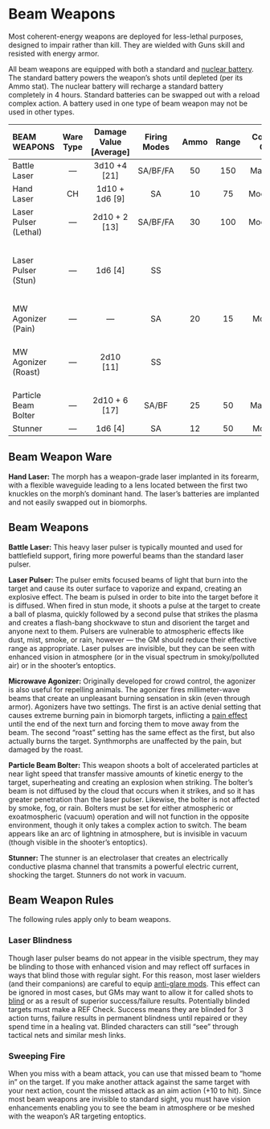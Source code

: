 # Beam Weapons

Most coherent-energy weapons are deployed for less-lethal purposes, designed to impair rather than kill. They are wielded with Guns skill and resisted with energy armor.

All beam weapons are equipped with both a standard and [nuclear battery](../16/05-common-tech-and-ware.md#everyday-technology). The standard battery powers the weapon’s shots until depleted (per its Ammo stat). The nuclear battery will recharge a standard battery completely in 4 hours. Standard batteries can be swapped out with a reload complex action. A battery used in one type of beam weapon may not be used in other types.

| BEAM WEAPONS          | Ware Type | Damage Value \[Average\] | Firing Modes | Ammo | Range | Comp/<wbr>GP | Notes                                                    |
| :-------------------- | :-------: | :----------------------: | :----------: | :--: | :---: | :----------: | :------------------------------------------------------- |
| Battle Laser          |     —     |      3d10 +4 \[21\]      |   SA/BF/FA   |  50  |  150  |   Maj/R/3    | Fixed, Long                                              |
| Hand Laser            |    CH     |     1d10 + 1d6 \[9\]     |      SA      |  10  |  75   |   Mod/R/2    | Concealable                                              |
| Laser Pulser (Lethal) |     —     |     2d10 + 2 \[13\]      |   SA/BF/FA   |  30  |  100  |   Mod/R/2    | Knockdown, Long, Two-Handed                              |
| Laser Pulser (Stun)   |     —     |        1d6 \[4\]         |      SS      |      |       |              | Area Effect (uniform, 1&nbsp;m), Long, Shock, Two-Handed |
| MW Agonizer (Pain)    |     —     |            —             |      SA      |  20  |  15   |    Mod/2     | Pain (biomorphs only)                                    |
| MW Agonizer (Roast)   |     —     |       2d10 \[11\]        |      SS      |      |       |              | Armor-Piercing, Pain (biomorphs only)                    |
| Particle Beam Bolter  |     —     |     2d10 + 6 \[17\]      |    SA/BF     |  25  |  50   |   Maj/R/3    | Knockdown, Long, Two-Handed                              |
| Stunner               |     —     |        1d6 \[4\]         |      SA      |  12  |  50   |    Mod/2     | Shock                                                    |

## Beam Weapon Ware

**Hand Laser:** The morph has a weapon-grade laser implanted in its forearm, with a flexible waveguide leading to a lens located between the first two knuckles on the morph’s dominant hand. The laser’s batteries are implanted and not easily swapped out in biomorphs.

## Beam Weapons

**Battle Laser:** This heavy laser pulser is typically mounted and used for battlefield support, firing more powerful beams than the standard laser pulser.

**Laser Pulser:** The pulser emits focused beams of light that burn into the target and cause its outer surface to vaporize and expand, creating an explosive effect. The beam is pulsed in order to bite into the target before it is diffused. When fired in stun mode, it shoots a pulse at the target to create a ball of plasma, quickly followed by a second pulse that strikes the plasma and creates a flash-bang shockwave to stun and disorient the target and anyone next to them. Pulsers are vulnerable to atmospheric effects like dust, mist, smoke, or rain, however — the GM should reduce their effective range as appropriate. Laser pulses are invisible, but they can be seen with enhanced vision in atmosphere (or in the visual spectrum in smoky/polluted air) or in the shooter’s entoptics.

**Microwave Agonizer:** Originally developed for crowd control, the agonizer is also useful for repelling animals. The agonizer fires millimeter-wave beams that create an unpleasant burning sensation in skin (even through armor). Agonizers have two settings. The first is an active denial setting that causes extreme burning pain in biomorph targets, inflicting a [pain effect](12-weapon-gear-traits.md) until the end of the next turn and forcing them to move away from the beam. The second “roast” setting has the same effect as the first, but also actually burns the target. Synthmorphs are unaffected by the pain, but damaged by the roast.

**Particle Beam Bolter:** This weapon shoots a bolt of accelerated particles at near light speed that transfer massive amounts of kinetic energy to the target, superheating and creating an explosion when striking. The bolter’s beam is not diffused by the cloud that occurs when it strikes, and so it has greater penetration than the laser pulser. Likewise, the bolter is not affected by smoke, fog, or rain. Bolters must be set for either atmospheric or exoatmospheric (vacuum) operation and will not function in the opposite environment, though it only takes a complex action to switch. The beam appears like an arc of lightning in atmosphere, but is invisible in vacuum (though visible in the shooter’s entoptics).

**Stunner:** The stunner is an electrolaser that creates an electrically conductive plasma channel that transmits a powerful electric current, shocking the target. Stunners do not work in vacuum.

## Beam Weapon Rules

The following rules apply only to beam weapons.

### Laser Blindness

Though laser pulser beams do not appear in the visible spectrum, they may be blinding to those with enhanced vision and may reflect off surfaces in ways that blind those with regular sight. For this reason, most laser wielders (and their companions) are careful to equip [anti-glare mods](../16/06-sensory-augmentations.md). This effect can be ignored in most cases, but GMs may want to allow it for called shots to [blind](15-special-attacks.md#blind-attacks) or as a result of superior success/failure results. Potentially blinded targets must make a REF Check. Success means they are blinded for 3 action turns, failure results in permanent blindness until repaired or they spend time in a healing vat. Blinded characters can still “see” through tactical nets and similar mesh links.

### Sweeping Fire

When you miss with a beam attack, you can use that missed beam to “home in” on the target. If you make another attack against the same target with your next action, count the missed attack as an aim action (+10 to hit). Since most beam weapons are invisible to standard sight, you must have vision enhancements enabling you to see the beam in atmosphere or be meshed with the weapon’s AR targeting entoptics.
